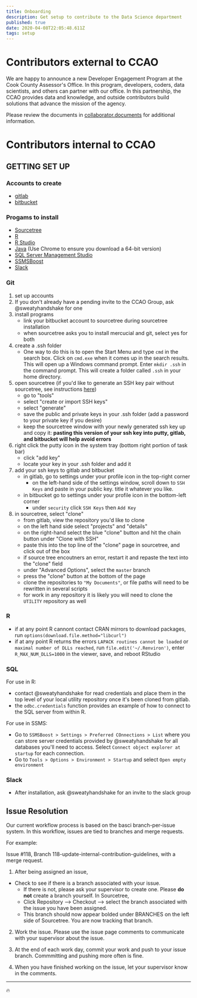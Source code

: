 ```yaml
---
title: Onboarding
description: Get setup to contribute to the Data Science department
published: true
date: 2020-04-08T22:05:48.611Z
tags: setup
---
```


# Contributors external to CCAO

We are happy to announce a new Developer Engagement Program at the Cook County Assessor's Office. In this program, developers, coders, data scientists, and others can partner with our office. In this partnership, the CCAO provides data and knowledge, and outside contributors build solutions that advance the mission of the agency.

Please review the documents in [collaborator.documents](https://gitlab.com/ccao-data-science---modeling/ccao_sf_cama_dev/tree/master/collaborator.documents) for additional information.

# Contributors internal to CCAO
## GETTING SET UP
### Accounts to create
- [gitlab](https://gitlab.com/)
- [bitbucket](https://bitbucket.org/)

### Progams to install
- [Sourcetree](https://www.sourcetreeapp.com/)
- [R](https://cloud.r-project.org/)
- [R Studio](https://download1.rstudio.org/RStudio-1.1.463.exe)
- [Java](https://www.java.com/en/download/manual.jsp) (Use Chrome to ensure you download a 64-bit version)
- [SQL Server Management Studio](https://docs.microsoft.com/en-us/sql/ssms/download-sql-server-management-studio-ssms?view=sql-server-2017)
- [SSMSBoost](https://www.ssmsboost.com/)
- [Slack](https://slack.com/downloads/windows)

### Git
1. set up accounts
2. If you don't already have a pending invite to the CCAO Group, ask @sweatyhandshake for one
3. install programs
   * link your bitbucket account to sourcetree during sourcetree installation
   * when sourcetree asks you to install mercucial and git, select yes for both
4. create a .ssh folder
   * One way to do this is to open the Start Menu and type `cmd` in the search box. Click on `cmd.exe` when it comes up in the search results. This will open up a Windows command prompt. Enter `mkdir .ssh` in the command prompt. This will create a folder called `.ssh` in your home directory.
5. open sourcetree (if you'd like to generate an SSH key pair without sourcetree, see instructions [here](https://docs.gitlab.com/ee/ssh/#generating-a-new-ssh-key-pair))
   * go to "tools"
   * select "create or import SSH keys"
   * select "generate"
   * save the public and private keys in your .ssh folder (add a password to your private key if you desire)
   * keep the sourcetree window with your newly generated ssh key up and copy it: **pasting this version of your ssh key into putty, gitlab, and bitbucket will help avoid errors**
6. right click the putty icon in the system tray (bottom right portion of task bar)
   * click "add key"
   * locate your key in your .ssh folder and add it
7. add your ssh keys to gitlab and bitbucket
   * in gitlab, go to settings under your profile icon in the top-right corner
     * on the left-hand side of the settings window, scroll down to `SSH Keys` and paste in your public key. title it whatever you like.
   * in bitbucket go to settings under your profile icon in the bottom-left corner
     * under `security` click `SSH Keys` then `Add Key`
8. in sourcetree, select "clone"
   * from gitlab, view the repository you'd like to clone
   * on the left hand side select "projects" and "details"
   * on the right-hand select the blue "clone" button and hit the chain button under "Clone with SSH"
   * paste this into the top line of the "clone" page in sourcetree, and click out of the box
   * if source tree encoutners an error, restart it and repaste the text into the "clone" field
   * under "Advanced Options", select the `master` branch
   * press the "clone" button at the bottom of the page
   * clone the repositories to `"My Documents"`, or file paths will need to be rewritten in several scripts
   * for work in any repository it is likely you will need to clone the `UTILITY` repository as well

### R
* if at any point R cannont contact CRAN mirrors to download packages, run `options(download.file.method="libcurl")`
* if at any point R returns the errors `LAPACK routines cannot be loaded` or `maximal number of DLLs reached`, run `file.edit('~/.Renviron')`, enter `R_MAX_NUM_DLLS=1000` in the viewer, save, and reboot RStudio

### SQL
For use in R:
 * contact @sweatyhandshake for read credentials and place them in the top level of your local utility repository once it's been cloned from gitlab.
 * the `odbc.credentials` function provides an example of how to connect to the SQL server from within R.

For use in SSMS:
 * Go to `SSMSBoost > Settings > Preferred COnnections > List` where you can store server credentials provided by @sweatyhandshake for all databases you'll need to access. Select `Connect object explorer at startup` for each connection.
 * Go to `Tools > Options > Environment > Startup` and select `Open empty environment`

### Slack
 * After installation, ask @sweatyhandshake for an invite to the slack group

## Issue Resolution
Our current workflow process is based on the basci branch-per-issue system. In this workflow, issues are tied to branches and merge requests.

For example: 

Issue #118, Branch 118-update-internal-contribution-guidelines, with a merge request.

1. After being assigned an issue,
* Check to see if there is a branch associated with your issue.
   * If there is not, please ask your supervisor to create one. Please **do not** create a branch yourself.
In Sourcetree,
   * Click Repository --> Checkout --> select the branch associated with the issue you have been assigned.
   * This branch should now appear bolded under BRANCHES on the left side of Sourcetree. You are now tracking that branch.
   
2. Work the issue. Please use the issue page comments to communicate with your supervisor about the issue.

3. At the end of each work day, commit your work and push to your issue branch. Commmitting and pushing more often is fine.

4. When you have finished working on the issue, let your supervisor know in the comments.

---
:fire:
